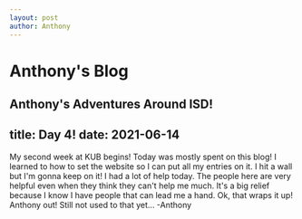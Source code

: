 ```yaml
---
layout: post
author: Anthony
---
```

#  Anthony's Blog
Anthony's Adventures Around ISD!
---

title: Day 4!
date: 2021-06-14
---




My second week at KUB begins! Today was mostly spent on this blog! I learned to how to set the website so I can put all my entries on it. I hit a wall but I'm gonna keep on it! I had a lot of help today. The people here are very helpful even when they think they can't help me much. It's a big relief because I know I have people that can lead me a hand. Ok, that wraps it up! Anthony out! Still not used to that yet... -Anthony 
